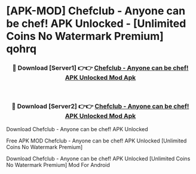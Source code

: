 # [APK-MOD] Chefclub - Anyone can be chef! APK Unlocked - [Unlimited Coins No Watermark Premium] qohrq



<div align="center">
<h3>🔴 Download [Server1] 👉👉 <a href="https://momento.my/?title=Chefclub_-_Anyone_can_be_chef!_APK_Unlocked">Chefclub - Anyone can be chef! APK Unlocked Mod Apk</a></h3><br>

<h3>🔴 Download [Server2] 👉👉 <a href="https://momento.my/?title=Chefclub_-_Anyone_can_be_chef!_APK_Unlocked">Chefclub - Anyone can be chef! APK Unlocked Mod Apk</a></h3>
</div>



Download Chefclub - Anyone can be chef! APK Unlocked 

Free APK MOD Chefclub - Anyone can be chef! APK Unlocked [Unlimited Coins No Watermark Premium]

Download Chefclub - Anyone can be chef! APK Unlocked [Unlimited Coins No Watermark Premium] Mod For Android
